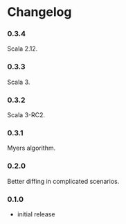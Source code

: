 # Changelog

### 0.3.4

Scala 2.12.

### 0.3.3

Scala 3.

### 0.3.2

Scala 3-RC2.

### 0.3.1

Myers algorithm.

### 0.2.0

Better diffing in complicated scenarios.

### 0.1.0

* initial release
